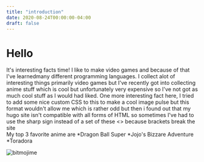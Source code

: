 ```yaml
---
title: "introduction"
date: 2020-08-24T00:00:00-04:00
draft: false
---
```

Hello
======
It's interesting facts time! I like to make video games and because of that I've learnedmany different programming languages. I collect alot of interesting things primarily video games but I've recently got into collecting anime stuff which is cool but unfortunately very expensive so I've not got as much cool stuff as I would had liked. One more interesting fact here, I tried to add some nice custom CSS to this to make a cool image pulse but this format wouldn't allow me which is rather odd but then i found out that my hugo site isn't compatible with all forms of HTML so sometimes I've had to use the sharp sign instead of a set of these <> because brackets break the site
  <br>
  My top 3 favorite anime are
*Dragon Ball Super
*Jojo's Bizzare Adventure
*Toradora

![bitmojime](https://sharp-sammet-7aa19b.netlify.app/IMG_8681.png)
